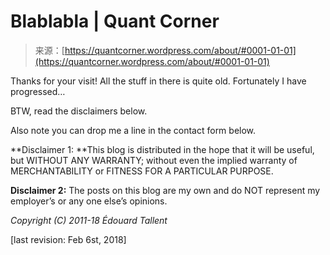 <!--yml
category: 未分类
date: 2024-05-18 08:06:50
-->

# Blablabla | Quant Corner

> 来源：[https://quantcorner.wordpress.com/about/#0001-01-01](https://quantcorner.wordpress.com/about/#0001-01-01)

Thanks for your visit! All the stuff in there is quite old. Fortunately I have progressed…

BTW, read the disclaimers below.

Also note you can drop me a line in the contact form below.

**Disclaimer 1: **This blog is distributed in the hope that it will be useful, but WITHOUT ANY WARRANTY; without even the implied warranty of MERCHANTABILITY or FITNESS FOR A PARTICULAR PURPOSE.

**Disclaimer 2:** The posts on this blog are my own and do NOT represent my employer’s or any one else’s opinions.

*Copyright (C) 2011-18 Édouard Tallent*

[last revision: Feb 6st, 2018]